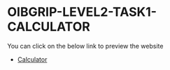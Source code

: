 # OIBGRIP-LEVEL2-TASK1-CALCULATOR
You can click on the below link to preview the website

-   [Calculator](https://paras248-web-calculator.netlify.app/)
